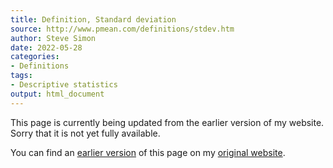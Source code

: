 ```yaml
---
title: Definition, Standard deviation
source: http://www.pmean.com/definitions/stdev.htm
author: Steve Simon
date: 2022-05-28
categories:
- Definitions
tags:
- Descriptive statistics
output: html_document
---
```


This page is currently being updated from the earlier version of my website. Sorry that it is not yet fully available.

<!---More--->

You can find an [earlier version][sim1] of this page on my [original website][sim2].

[sim1]: http://www.pmean.com/definitions/stdev.htm
[sim2]: http://www.pmean.com/original_site.html
